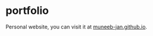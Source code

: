 # portfolio

Personal website, you can visit it at [muneeb-jan.github.io](https://muneeb-jan.github.io/devportfolio).  


